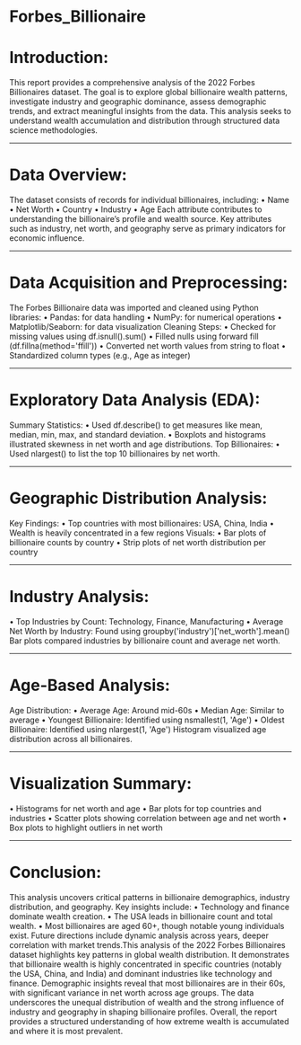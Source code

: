 # Forbes_Billionaire
# Introduction:
This report provides a comprehensive analysis of the 2022 Forbes Billionaires dataset. The goal is to explore global billionaire wealth patterns, investigate industry and geographic dominance, assess demographic trends, and extract meaningful insights from the data. This analysis seeks to understand wealth accumulation and distribution through structured data science methodologies.
________________________________________
# Data Overview:
The dataset consists of records for individual billionaires, including:
•	Name
•	Net Worth
•	Country
•	Industry
•	Age
Each attribute contributes to understanding the billionaire’s profile and wealth source. Key attributes such as industry, net worth, and geography serve as primary indicators for economic influence.
________________________________________
# Data Acquisition and Preprocessing:
The Forbes Billionaire data was imported and cleaned using Python libraries:
•	Pandas: for data handling
•	NumPy: for numerical operations
•	Matplotlib/Seaborn: for data visualization
Cleaning Steps:
•	Checked for missing values using df.isnull().sum()
•	Filled nulls using forward fill (df.fillna(method='ffill'))
•	Converted net worth values from string to float
•	Standardized column types (e.g., Age as integer)
________________________________________
# Exploratory Data Analysis (EDA):
Summary Statistics:
•	Used df.describe() to get measures like mean, median, min, max, and standard deviation.
•	Boxplots and histograms illustrated skewness in net worth and age distributions.
Top Billionaires:
•	Used nlargest() to list the top 10 billionaires by net worth.
________________________________________
# Geographic Distribution Analysis:
Key Findings:
•	Top countries with most billionaires: USA, China, India
•	Wealth is heavily concentrated in a few regions
Visuals:
•	Bar plots of billionaire counts by country
•	Strip plots of net worth distribution per country
________________________________________
# Industry Analysis:
•	Top Industries by Count: Technology, Finance, Manufacturing
•	Average Net Worth by Industry: Found using groupby('industry')['net_worth'].mean()
Bar plots compared industries by billionaire count and average net worth.
________________________________________
# Age-Based Analysis:
Age Distribution:
•	Average Age: Around mid-60s
•	Median Age: Similar to average
•	Youngest Billionaire: Identified using nsmallest(1, 'Age')
•	Oldest Billionaire: Identified using nlargest(1, 'Age')
Histogram visualized age distribution across all billionaires.
________________________________________
# Visualization Summary:
•	Histograms for net worth and age
•	Bar plots for top countries and industries
•	Scatter plots showing correlation between age and net worth
•	Box plots to highlight outliers in net worth
________________________________________
# Conclusion:
This analysis uncovers critical patterns in billionaire demographics, industry distribution, and geography. Key insights include:
•	Technology and finance dominate wealth creation.
•	The USA leads in billionaire count and total wealth.
•	Most billionaires are aged 60+, though notable young individuals exist.
Future directions include dynamic analysis across years, deeper correlation with market trends.This analysis of the 2022 Forbes Billionaires dataset highlights key patterns in global wealth distribution. It demonstrates that billionaire wealth is highly concentrated in specific countries (notably the USA, China, and India) and dominant industries like technology and finance. Demographic insights reveal that most billionaires are in their 60s, with significant variance in net worth across age groups. The data underscores the unequal distribution of wealth and the strong influence of industry and geography in shaping billionaire profiles. Overall, the report provides a structured understanding of how extreme wealth is accumulated and where it is most prevalent.

